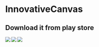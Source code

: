 # InnovativeCanvas

## Download it from play store
<a href='https://play.google.com/store/apps/details?id=com.innovative.canvas'>
  <img align="left" src="https://www.vectorlogo.zone/logos/google_play/google_play-ar21.svg" />
</a>

<img align="left" src="https://1.bp.blogspot.com/-O_T-eJDwu4Y/XqPVJDoAVKI/AAAAAAAABz0/DgV7G_Co9pgF8LoYJHtzkdUc2o0vPffGwCLcBGAsYHQ/s320/Screenshot_20200425-113324.png" />
                                                                                                                                 
<img align="top" src="https://2.bp.blogspot.com/-mC4vrVeBju0/XqPVJGT60pI/AAAAAAAABz4/mKzqLSNi0sE1Hb822vp4vEXBkmgEWzt1gCLcBGAsYHQ/s320/Screenshot_20200425-112709.png" />




